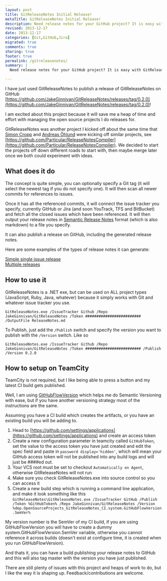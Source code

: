 ```yaml
---
layout: post
title: GitReleaseNotes Initial Release!
metaTitle: GitReleaseNotes Initial Release!
description: Need release notes for your GitHub project? It is easy with GitReleaseNotes
revised: 2013-12-17
date: 2013-12-17
categories: [Git,GitHub,Jira]
migrated: true
comments: true
sharing: true
footer: true
permalink: /gitreleasenotes/
summary: | 
  Need release notes for your GitHub project? It is easy with GitReleaseNotes

---
```

I have just used GitReleaseNotes to publish a release of GitReleaseNotes on GitHub [https://github.com/JakeGinnivan/GitReleaseNotes/releases/tag/0.2.0](https://github.com/JakeGinnivan/GitReleaseNotes/releases/tag/0.2.0)!

I am excited about this project because it will save me a heap of time and effort with managing the open source projects I do releases for.

GitReleaseNotes was another project I kicked off about the same time that [Simon Cropp](https://github.com/simoncropp) and [Andreas Öhlund](https://github.com/andreasohlund) were kicking off similar projects, see [https://github.com/Particular/ReleaseNotesCompiler](https://github.com/Particular/ReleaseNotesCompiler). We decided to start the projects off down different roads to start with, then maybe merge later once we both could experiment with ideas.
<!-- more -->
## What does it do
The concept is quite simple, you can optionally specify a Git tag (it will select the newest tag if you do not specify one). It will then scan all newer commits for references to issues.

Once it has all the referenced commits, it will connect the issue tracker you specify, currently GitHub or Jira (and soon YouTrack, TFS and BitBucket) and fetch all the closed issues which have been referenced.
It will then output your release notes in [Semantic Release Notes](http://www.semanticreleasenotes.org/) format (which is also markdown) to a file you specify.

It can also publish a release on GitHub, including the generated release notes.

Here are some examples of the types of release notes it can generate:

[Simple single issue release](https://github.com/JakeGinnivan/GitReleaseNotes/blob/master/src/GitReleaseNotes.Tests/ReleaseNotesGeneratorTests.ApproveSimpleTests.approved.txt)  
[Multiple releases](https://github.com/JakeGinnivan/GitReleaseNotes/blob/master/src/GitReleaseNotes.Tests/ReleaseNotesGeneratorTests.MultipleReleases.approved.txt)

## How to use it
GitReleaseNotes is a .NET exe, but can be used on ALL project types (JavaScript, Ruby, Java, whatever) because it simply works with Git and whatever issue tracker you use.

    GitReleaseNotes.exe /IssueTracker Github /Repo JakeGinnivan/GitReleaseNotes /Token ######################### /OutputFile ReleaseNotes.md

To Publish, just add the `/Publish` switch and specify the version you want to publish with the `/Version` switch. Like so

    GitReleaseNotes.exe /IssueTracker Github /Repo JakeGinnivan/GitReleaseNotes /Token ######################### /Publish /Version 0.2.0

## How to setup on TeamCity
TeamCity is not required, but I like being able to press a button and my latest CI build gets published. 

Well, I am using [GitHubFlowVersion](https://github.com/JakeGinnivan/GitHubFlowVersion) which helps me do Semantic Versioning with ease, but if you have another versioning strategy most of the instructions are the same.

Assuming you have a CI build which creates the artifacts, or you have an existing build you will be adding to.

1. Head to [https://github.com/settings/applications](https://github.com/settings/applications) and create an access token
1. Create a new configuration parameter in teamcity called `GitHubToken`, set the value to the access token you have just created and edit the spec field and paste in `password display='hidden'`, which will mean your GitHub access token will not be published into any build logs and will just be ####ed out.
1. Your VCS root must be set to checkout `Automatically on Agent`, otherwise GitReleaseNotes will not run
1. Make sure you check GitReleaseNotes.exe into source control so you can access it
1. Create a new build step which is running a command line application, and make it look something like this  
    `GitReleaseNotes\GitReleaseNotes.exe /IssueTracker GitHub /Publish /Token %GitHubToken% /Repo JakeGinnivan/GitReleaseNotes /Version %dep.OpenSourceProjects_GitReleaseNotes_CI.system.GitHubFlowVersion.SemVer%`

My version number is the SemVer of my CI build, if you are using GitHubFlowVersion you will have to create a dummy system.GitHubFlowVersion.SemVer variable, otherwise you cannot reference it across builds (doesn't exist at configure time, it is created when you run GitHubFlowVersion).

And thats it, you can have a build publishing your release notes to GitHub and this will also tag master with the version you have just published.

There are still plenty of issues with this project and heaps of work to do, but I like the way it is shaping up. Feedback/contributions are welcome.

